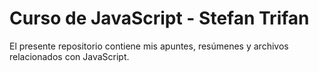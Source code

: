 # Curso de JavaScript - Stefan Trifan
El presente repositorio contiene mis apuntes, resúmenes y archivos relacionados con JavaScript.